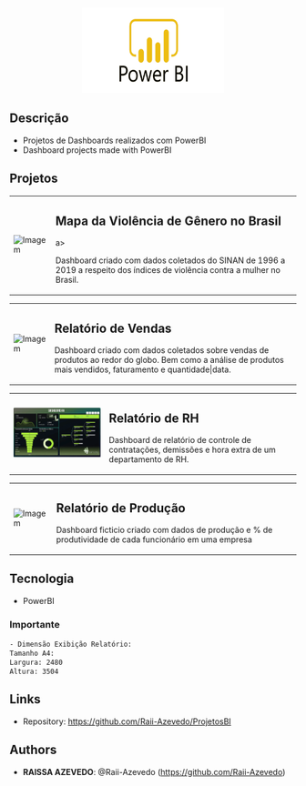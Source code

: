 <div align="center">
  <img src="https://github.com/Raii-Azevedo/ProjetosBI/blob/master/Power-Bi-Logo-PNG.png" width="250" height = "150">
</div>

## Descrição
- Projetos de Dashboards realizados com PowerBI
- Dashboard projects made with PowerBI

## Projetos

<table>
  <tr>
    <td><img src="https://github.com/Raii-Azevedo/ProjetosBI/blob/master/Viol%C3%AAncia%20Dom%C3%A9stica/Mapa%20Viol%C3%AAncia%20G%C3%AAnero.gif" width="400" alt="Imagem"></td>
    <td>
      <a><h2 src="https://github.com/Raii-Azevedo/ProjetosBI/tree/master/Violência%20Doméstica">Mapa da Violência de Gênero no Brasil</h2></a>a>
      <p>Dashboard criado com dados coletados do SINAN de 1996 a 2019 a respeito dos índices de violência contra a mulher no Brasil.</p>
    </td>
  </tr>
</table>

<table>
  <tr>
    <td><img src="https://github.com/Raii-Azevedo/ProjetosBI/blob/master/Relatório%20de%20Vendas/Relatório%20de%20Vendas.gif" width="400" alt="Imagem"></td>
    <td>
      <h2 src="https://github.com/Raii-Azevedo/ProjetosBI/tree/master/Relatório%20de%20Vendas">Relatório de Vendas</h2>
      <p>Dashboard criado com dados coletados sobre vendas de produtos ao redor do globo. Bem como a análise de produtos mais vendidos, faturamento e quantidade|data.</p>
    </td>
  </tr>
</table>

<table>
  <tr>
    <td><img src="https://github.com/Raii-Azevedo/ProjetosBI/blob/master/Relatório%20de%20RH/Relatório%20de%20RH.gif" width="400" alt="Imagem"></td>
    <td>
      <h2 src="https://github.com/Raii-Azevedo/ProjetosBI/tree/master/Relatório%20de%20RH">Relatório de RH</h2>
      <p>Dashboard de relatório de controle de contratações, demissões e hora extra de um departamento de RH.</p>
    </td>
  </tr>
</table>

<table>
  <tr>
    <td><img src="https://github.com/Raii-Azevedo/ProjetosBI/blob/master/Produção/Relatorio%20de%20Produção.gif" width="400" alt="Imagem"></td>
    <td>
      <h2 src="https://github.com/Raii-Azevedo/ProjetosBI/tree/master/Produção">Relatório de Produção</h2>
      <p>Dashboard ficticio criado com dados de produção e % de produtividade de cada funcionário em uma empresa</p>
    </td>
  </tr>
</table>



## Tecnologia
 - PowerBI
 
### Importante
    - Dimensão Exibição Relatório:
    Tamanho A4:
    Largura: 2480
    Altura: 3504
 
## Links
 
  - Repository: https://github.com/Raii-Azevedo/ProjetosBI
 
 
## Authors
 
* **RAISSA AZEVEDO**: @Raii-Azevedo (https://github.com/Raii-Azevedo)
